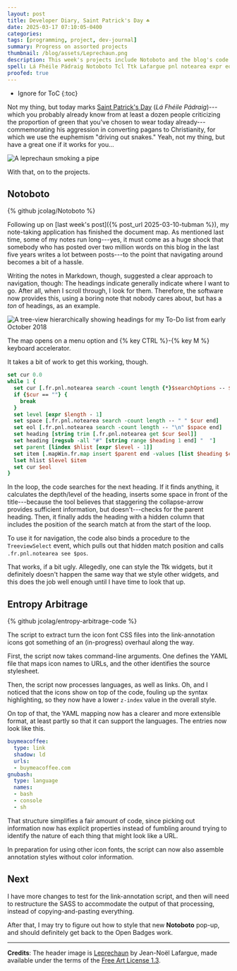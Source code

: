 ```yaml
---
layout: post
title: Developer Diary, Saint Patrick's Day ☘️
date: 2025-03-17 07:10:05-0400
categories:
tags: [programming, project, dev-journal]
summary: Progress on assorted projects
thumbnail: /blog/assets/Leprechaun.png
description: This week's projects include Notoboto and the blog's code.
spell: Lá Fhéile Pádraig Notoboto Tcl Ttk Lafargue pnl notearea expr eol regsub lset hlist TreeviewSelect buymeacoffee ld gnubash lindex
proofed: true
---
```


* Ignore for ToC
{:toc}

Not my thing, but today marks [Saint Patrick's Day](https://en.wikipedia.org/wiki/Saint_Patrick%27s_Day) (*Lá Fhéile Pádraig*)---which you probably already know from at least a dozen people criticizing the proportion of green that you've chosen to wear today already---commemorating his aggression in converting pagans to Christianity, for which we use the euphemism "driving out snakes."  Yeah, not my thing, but have a great one if it works for you...

![A leprechaun smoking a pipe](/blog/assets/Leprechaun.png "I apologize if this association offends any actual Irish Christian folks, but we get a lot of this nonsense in the United States, and pictures of beer seemed even less kind...")

With that, on to the projects.

## Notoboto

{% github jcolag/Notoboto %}

Following up on [last week's post]({% post_url 2025-03-10-tubman %}), my note-taking application has finished the document map.  As mentioned last time, some of my notes run long---yes, it must come as a huge shock that somebody who has posted over two million words on this blog in the last five years writes a lot between posts---to the point that navigating around becomes a bit of a hassle.

Writing the notes in Markdown, though, suggested a clear approach to navigation, though:  The headings indicate generally indicate where I want to go.  After all, when I scroll through, I look for them.  Therefore, the software now provides this, using a boring note that nobody cares about, but has a *ton* of headings, as an example.

![A tree-view hierarchically showing headings for my To-Do list from early October 2018](/blog/assets/notoboto-doc-map.png "I used these sorts of lists every week for about a year and a half in Boost Note before realizing that I mostly only carried the tasks over instead of taking care of them")

The map opens on a menu option and {% key CTRL %}-{% key M %} keyboard accelerator.

It takes a bit of work to get this working, though.

```Tcl
set cur 0.0
while 1 {
  set cur [.fr.pnl.notearea search -count length {*}$searchOptions -- $headPattern $cur end]
  if {$cur == ""} {
    break
  }
  set level [expr $length - 1]
  set space [.fr.pnl.notearea search -count length -- " " $cur end]
  set eol [.fr.pnl.notearea search -count length -- "\n" $space end]
  set heading [string trim [.fr.pnl.notearea get $cur $eol]]
  set heading [regsub -all "#" [string range $heading 1 end] "  "]
  set parent [lindex $hlist [expr $level - 1]]
  set item [.mapWin.fr.map insert $parent end -values [list $heading $cur] -open true]
  lset hlist $level $item
  set cur $eol
}
```

In the loop, the code searches for the next heading.  If it finds anything, it calculates the depth/level of the heading, inserts some space in front of the title---because the tool believes that staggering the collapse-arrow provides sufficient information, but doesn't---checks for the parent heading.  Then, it finally adds the heading with a hidden column that includes the position of the search match at from the start of the loop.

To use it for navigation, the code also binds a procedure to the `TreeviewSelect` event, which pulls out that hidden match position and calls `.fr.pnl.notearea see $pos`.

That works, if a bit ugly.  Allegedly, one can style the Ttk widgets, but it definitely doesn't happen the same way that we style other widgets, and this does the job well enough until I have time to look that up.

## Entropy Arbitrage

{% github jcolag/entropy-arbitrage-code %}

The script to extract turn the icon font CSS files into the link-annotation icons got something of an (in-progress) overhaul along the way.

First, the script now takes command-line arguments.  One defines the YAML file that maps icon names to URLs, and the other identifies the source stylesheet.

Then, the script now processes languages, as well as links.  Oh, and I noticed that the icons show on top of the code, fouling up the syntax highlighting, so they now have a lower `z-index` value in the overall style.

On top of that, the YAML mapping now has a clearer and more extensible format, at least partly so that it can support the languages.  The entries now look like this.

```YAML
buymeacoffee:
  type: link
  shadow: ld
  urls:
  - buymeacoffee.com
gnubash:
  type: language
  names:
  - bash
  - console
  - sh
```

That structure simplifies a fair amount of code, since picking out information now has explicit properties instead of fumbling around trying to identify the nature of each thing that might look like a URL.

In preparation for using other icon fonts, the script can now also assemble annotation styles without color information.

## Next

I have more changes to test for the link-annotation script, and then will need to restructure the SASS to accommodate the output of that processing, instead of copying-and-pasting everything.

After that, I may try to figure out how to style that new **Notoboto** pop-up, and should definitely get back to the Open Badges work.

* * *

**Credits**:  The header image is [Leprechaun](https://commons.wikimedia.org/wiki/File:Leprechaun_ill_artlibre_jnl.png) by Jean-Noël Lafargue, made available under the terms of the [Free Art License 1.3](http://artlibre.org/licence/lal/en/).
